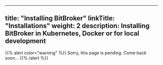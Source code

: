
---
title: "Installing BitBroker"
linkTitle: "Installations"
weight: 2
description: Installing BitBroker in Kubernetes, Docker or for local development
---

{{% alert color="warning" %}}
Sorry, this page is pending. Come back soon...
{{% /alert %}}
